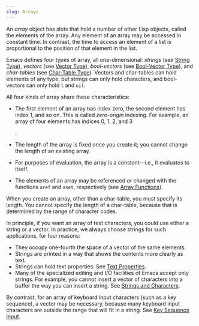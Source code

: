 ```yaml
---
slug: Arrays
---
```


An *array* object has slots that hold a number of other Lisp objects, called the elements of the array. Any element of an array may be accessed in constant time. In contrast, the time to access an element of a list is proportional to the position of that element in the list.

Emacs defines four types of array, all one-dimensional: *strings* (see [String Type](String-Type)), *vectors* (see [Vector Type](Vector-Type)), *bool-vectors* (see [Bool-Vector Type](Bool_002dVector-Type)), and *char-tables* (see [Char-Table Type](Char_002dTable-Type)). Vectors and char-tables can hold elements of any type, but strings can only hold characters, and bool-vectors can only hold `t` and `nil`.

All four kinds of array share these characteristics:

*   The first element of an array has index zero, the second element has index 1, and so on. This is called *zero-origin* indexing. For example, an array of four elements has indices 0, 1, 2, and 3

    <!-- /@w -->

    .

*   The length of the array is fixed once you create it; you cannot change the length of an existing array.

*   For purposes of evaluation, the array is a constant—i.e., it evaluates to itself.

*   The elements of an array may be referenced or changed with the functions `aref` and `aset`, respectively (see [Array Functions](Array-Functions)).

When you create an array, other than a char-table, you must specify its length. You cannot specify the length of a char-table, because that is determined by the range of character codes.

In principle, if you want an array of text characters, you could use either a string or a vector. In practice, we always choose strings for such applications, for four reasons:

*   They occupy one-fourth the space of a vector of the same elements.
*   Strings are printed in a way that shows the contents more clearly as text.
*   Strings can hold text properties. See [Text Properties](Text-Properties).
*   Many of the specialized editing and I/O facilities of Emacs accept only strings. For example, you cannot insert a vector of characters into a buffer the way you can insert a string. See [Strings and Characters](Strings-and-Characters).

By contrast, for an array of keyboard input characters (such as a key sequence), a vector may be necessary, because many keyboard input characters are outside the range that will fit in a string. See [Key Sequence Input](Key-Sequence-Input).

